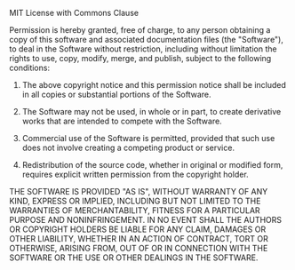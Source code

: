 MIT License with Commons Clause

Permission is hereby granted, free of charge, to any person obtaining a copy
of this software and associated documentation files (the "Software"), to deal
in the Software without restriction, including without limitation the rights
to use, copy, modify, merge, and publish, subject to the following conditions:

1. The above copyright notice and this permission notice shall be included in all
copies or substantial portions of the Software.

2. The Software may not be used, in whole or in part, to create derivative works
that are intended to compete with the Software.

3. Commercial use of the Software is permitted, provided that such use does not
involve creating a competing product or service.

4. Redistribution of the source code, whether in original or modified form, 
requires explicit written permission from the copyright holder.

THE SOFTWARE IS PROVIDED "AS IS", WITHOUT WARRANTY OF ANY KIND, EXPRESS OR
IMPLIED, INCLUDING BUT NOT LIMITED TO THE WARRANTIES OF MERCHANTABILITY,
FITNESS FOR A PARTICULAR PURPOSE AND NONINFRINGEMENT. IN NO EVENT SHALL THE
AUTHORS OR COPYRIGHT HOLDERS BE LIABLE FOR ANY CLAIM, DAMAGES OR OTHER
LIABILITY, WHETHER IN AN ACTION OF CONTRACT, TORT OR OTHERWISE, ARISING FROM,
OUT OF OR IN CONNECTION WITH THE SOFTWARE OR THE USE OR OTHER DEALINGS IN THE
SOFTWARE.
